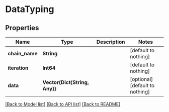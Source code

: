 # DataTyping


## Properties
Name | Type | Description | Notes
------------ | ------------- | ------------- | -------------
**chain_name** | **String** |  | [default to nothing]
**iteration** | **Int64** |  | [default to nothing]
**data** | **Vector{Dict{String, Any}}** |  | [optional] [default to nothing]


[[Back to Model list]](../README.md#models) [[Back to API list]](../README.md#api-endpoints) [[Back to README]](../README.md)


